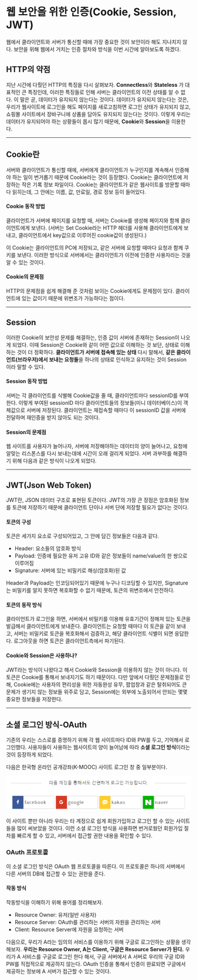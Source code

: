 # 웹 보안을 위한 인증(Cookie, Session, JWT)

웹에서 클라이언트와 서버가 통신할 때에 가장 중요한 것이 보안이라 해도 지나치지 않다. 보안을 위해 웹에서 거치는 인증 절차와 방식을 이번 시간에 알아보도록 하겠다.

## HTTP의 약점

지난 시간에 다뤘던 HTTP의 특징을 다시 살펴보자.
**Connectless**와 **Stateless** 가 대표적인 큰 특징인데, 이러한 특징들로 인해 서버는 클라이언트의 이전 상태를 알 수 없다. 이 말은 곧, 데이터가 유지되지 않는다는 것이다.
데이터가 유지되지 않는다는 것은,
우리가 웹사이트에 로그인을 해도 페이지를 새로고침하면 로그인 상태가 유지되지 않고, 쇼핑몰 사이트에서 장바구니에 상품을 담아도 유지되지 않는다는 것이다.
이렇게 우리는 데이터가 유지되어야 하는 상황들이 몹시 많기 때문에,
**Cookie**와 **Session**을 이용한다.

---

## Cookie란

서버와 클라이언트가 통신할 때에, 서버에게 클라이언트가 누구인지를 계속해서 인증해야 하는 일이 번거롭기 때문에 Cookie라는 것이 등장했다.
Cookie는 클라이언트에 저장하는 작은 기록 정보 파일이다. Cookie는 클라이언트가 같은 웹사이트를 방문할 때마다 읽히는데, 그 안에는 이름, 값, 만료일, 경로 정보 등이 들어있다.

#### Cookie 동작 방법

클라이언트가 서버에 페이지를 요청할 때, 서버는 Cookie를 생성해 페이지와 함께 클라이언트에게 보낸다.
(서버는 Set Cookie라는 HTTP 헤더를 사용해 클라이언트에게 보내고, 클라이언트에서 key값으로 이루어진 cookie값이 생성된다.)

이 Cookie는 클라이언트의 PC에 저장되고, 같은 서버에 요청할 때마다 요청과 함께 쿠키를 보낸다.
이러한 방식으로 서버에서는 클라이언트가 이전에 인증한 사용자라는 것을 알 수 있는 것이다.

#### Cookie의 문제점

HTTP의 문제점을 쉽게 해결해 준 것처럼 보이는 Cookie에게도 문제점이 있다. 클라이언트에 있는 값이기 때문에 위변조가 가능하다는 점이다.

---

## Session

이러한 Cookie의 보안성 문제를 해결하는, 인증 값이 서버에 존재하는 Session이 나오게 되었다.
이때 Session은 Cookie와 같이 어떤 값으로 이해하는 것 보단, 상태로 이해하는 것이 더 정확하다.
**클라이언트가 서버에 접속해 있는 상태** 다시 말해서, **같은 클라이언트(브라우저)에서 보내는 요청들**을 하나의 상태로 인식하고 유지하는 것이 Session이라 말할 수 있다.

#### Session 동작 방법

서버는 각 클라이언트를 식별해 Cookie값을 줄 때, 클라이언트마다 sessionID를 부여한다. 이렇게 부여된 sessionID 마다 클라이언트들의 정보들(미니 데이터베이스)이 객체값으로 서버에 저장된다. 클라이언트는 재접속할 때마다 이 sessionID 값을 서버에 전달하며 재인증을 받지 않아도 되는 것이다.

#### Session의 문제점

웹 사이트를 사용자가 늘어나자, 서버에 저장해야하는 데이터의 양이 늘어나고, 요청에 알맞는 리스폰스를 다시 보내는데에 시간이 오래 걸리게 되었다. 서버 과부하를 해결하기 위해 다음과 같은 방식이 나오게 되었다.

---

## JWT(Json Web Token)

JWT란, JSON 데이터 구조로 표현된 토큰이다. JWT의 가장 큰 장점은 암호화된 정보를 토큰에 저장하기 때문에 클라이언트 단이나 서버 단에 저장할 필요가 없다는 것이다.

#### 토큰의 구성

토큰은 세가지 요소로 구성되어있고, 그 안에 담긴 정보들은 다음과 같다.

- Header: 요소들의 암호화 방식
- Payload: 인증에 필요한 유저 고유 ID와 같은 정보들이 name/value의 한 쌍으로 이루어짐
- Signature: 서버에 있는 비밀키로 해싱(암호화)된 값

Header과 Payload는 인코딩되어있기 때문에 누구나 디코딩할 수 있지만, Signature는 비밀키를 알지 못하면 복호화할 수 없기 때문에, 토큰의 위변조에서 안전하다.

#### 토큰의 동작 방식

클라이언트가 로그인을 하면, 서버에서 비밀키를 이용해 유효기간이 정해져 있는 토큰을 발급해서 클라이언트에게 보내준다. 클라이언트는 요청할 때마다 이 토큰을 같이 보내고, 서버는 비밀키로 토큰을 복호화해서 검증하고, 해당 클라이언트 식별이 되면 응답한다. 로그아웃을 하면 토큰은 클라이언트측에서 파기된다.

#### Cookie와 Session은 사용하나?

JWT라는 방식이 나왔다고 해서 Cookie와 Session을 이용하지 않는 것이 아니다. 이 토큰은 Cookie를 통해서 보내지기도 하기 때문이다.
다만 앞에서 다뤘던 문제점들로 인해, Cookie에는 사용자의 편리성을 위한 자동완성 유무, 팝업창과 같은 탈취되어도 큰 문제가 생기지 않는 정보들 위주로 담고, Session에는 외부에 노출되어서 안되는 몇몇 중요한 정보들을 저장한다.

---

## 소셜 로그인 방식-OAuth

기존의 우리는 스스로를 증명하기 위해 각 웹 사이트마다 ID와 PW를 두고, 기억해서 로그인했다.
사용자들이 사용하는 웹사이트의 양이 늘어남에 따라 **소셜 로그인 방식**이라는 것이 등장하게 되었다.

다음은 한국형 온라인 공개강좌(K-MOOC) 사이트 로그인 창 중 일부분이다.

<p align="center">
  <img src="./img-web_auth/1.png"/>
</p>
이 사이트 뿐만 아니라 우리는 타 계정으로 쉽게 회원가입하고 로그인 할 수 있는 사이트들을 많이 써보았을 것이다. 이런 소셜 로그인 방식을 사용하면 번거로웠던 회원가입 절차를 빠르게 할 수 있고, 서버에서 접근할 권한 내용을 확인할 수 있다.

### OAuth 프로토콜

이 소셜 로그인 방식은 OAuth 웹 프로토콜을 따른다. 이 프로토콜은 하나의 서버에서 다른 서버의 DB에 접근할 수 있는 권한을 준다.

#### 작동 방식

작동방식을 이해하기 위해 용어를 정리해보자.

- Resource Owner: 유저(일반 사용자)
- Resource Server: OAuth를 관리하는 서버의 자원을 관리하는 서버
- Client: Resource Server에 자원을 요청하는 서버

다음으로, 우리가 A라는 임의의 서비스를 이용하기 위해 구글로 로그인하는 상황을 생각해보자.
**우리는 Resource Owner, A는 Client, 구글은 Resource Server가 된다.**
우리가 A 서비스를 구글로 로그인 한다 해서, 구글 서버에서 A 서버로 우리의 구글 ID와 PW를 직접적으로 제공하지 않는다. OAuth 인증을 통해서 인증이 완료되면 구글에서 제공하는 정보에 A 서버가 접근할 수 있는 것이다.
